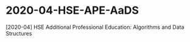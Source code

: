 # 2020-04-HSE-APE-AaDS
[2020-04] HSE Additional Professional Education: Algorithms and Data Structures

